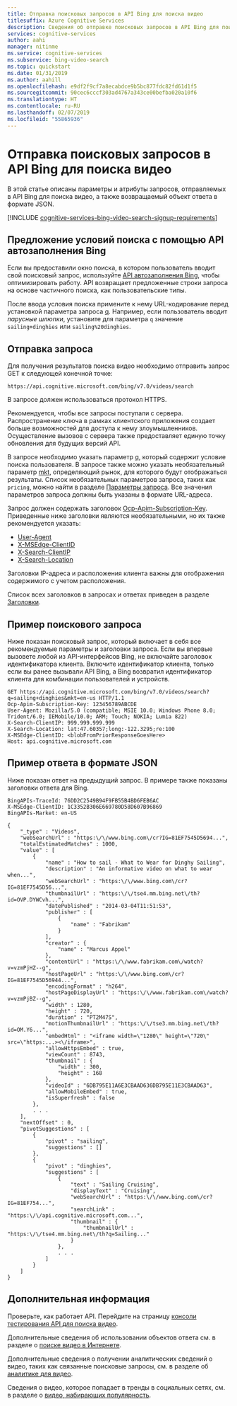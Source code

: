 ```yaml
---
title: Отправка поисковых запросов в API Bing для поиска видео
titlesuffix: Azure Cognitive Services
description: Сведения об отправке поисковых запросов в API Bing для поиска видео.
services: cognitive-services
author: aahi
manager: nitinme
ms.service: cognitive-services
ms.subservice: bing-video-search
ms.topic: quickstart
ms.date: 01/31/2019
ms.author: aahill
ms.openlocfilehash: e9df2f9cf7a8ecabdce9b5bc877fdc82fd61d1f5
ms.sourcegitcommit: 90cec6cccf303ad4767a343ce00befba020a10f6
ms.translationtype: HT
ms.contentlocale: ru-RU
ms.lasthandoff: 02/07/2019
ms.locfileid: "55865936"
---
```

# <a name="sending-search-requests-to-the-bing-video-search-api"></a>Отправка поисковых запросов в API Bing для поиска видео

В этой статье описаны параметры и атрибуты запросов, отправляемых в API Bing для поиска видео, а также возвращаемый объект ответа в формате JSON.

[!INCLUDE [cognitive-services-bing-video-search-signup-requirements](../../../../includes/cognitive-services-bing-video-search-signup-requirements.md)]

## <a name="suggest-search-terms-with-the-bing-autosuggest-api"></a>Предложение условий поиска с помощью API автозаполнения Bing

Если вы предоставили окно поиска, в котором пользователь вводит свой поисковый запрос, используйте [API автозаполнения Bing](../../bing-autosuggest/get-suggested-search-terms.md), чтобы оптимизировать работу. API возвращает предложенные строки запроса на основе частичного поиска, как пользовательские типы.

После ввода условия поиска примените к нему URL-кодирование перед установкой параметра запроса [q](https://docs.microsoft.com/rest/api/cognitiveservices/bing-video-api-v7-reference#query). Например, если пользователь вводит *парусные шлюпки*, установите для параметра `q` значение `sailing+dinghies` или `sailing%20dinghies`.

## <a name="sending-a-request"></a>Отправка запроса

Для получения результатов поиска видео необходимо отправить запрос GET к следующей конечной точке:  
  
```
https://api.cognitive.microsoft.com/bing/v7.0/videos/search
```
   
В запросе должен использоваться протокол HTTPS.

Рекомендуется, чтобы все запросы поступали с сервера. Распространение ключа в рамках клиентского приложения создает больше возможностей для доступа к нему злоумышленников. Осуществление вызовов с сервера также предоставляет единую точку обновления для будущих версий API.

  
В запросе необходимо указать параметр [q](https://docs.microsoft.com/rest/api/cognitiveservices/bing-video-api-v7-reference#query), который содержит условие поиска пользователя. В запросе также можно указать необязательный параметр [mkt](https://docs.microsoft.com/rest/api/cognitiveservices/bing-video-api-v7-reference#mkt), определяющий рынок, для которого будут отображаться результаты. Список необязательных параметров запроса, таких как `pricing`, можно найти в разделе [Параметры запроса](https://docs.microsoft.com/rest/api/cognitiveservices/bing-video-api-v7-reference#query-parameters). Все значения параметров запроса должны быть указаны в формате URL-адреса.  
  
Запрос должен содержать заголовок [Ocp-Apim-Subscription-Key](https://docs.microsoft.com/rest/api/cognitiveservices/bing-video-api-v7-reference#subscriptionkey). Приведенные ниже заголовки являются необязательными, но их также рекомендуется указать:  
  
-   [User-Agent](https://docs.microsoft.com/rest/api/cognitiveservices/bing-video-api-v7-reference#useragent)  
-   [X-MSEdge-ClientID](https://docs.microsoft.com/rest/api/cognitiveservices/bing-video-api-v7-reference#clientid)  
-   [X-Search-ClientIP](https://docs.microsoft.com/rest/api/cognitiveservices/bing-video-api-v7-reference#clientip)  
-   [X-Search-Location](https://docs.microsoft.com/rest/api/cognitiveservices/bing-video-api-v7-reference#location)  

Заголовки IP-адреса и расположения клиента важны для отображения содержимого с учетом расположения.  

Список всех заголовков в запросах и ответах приведен в разделе [Заголовки](https://docs.microsoft.com/rest/api/cognitiveservices/bing-video-api-v7-reference#headers).

## <a name="example-search-request"></a>Пример поискового запроса

Ниже показан поисковый запрос, который включает в себя все рекомендуемые параметры и заголовки запроса. Если вы впервые вызовете любой из API-интерфейсов Bing, не включайте заголовок идентификатора клиента. Включите идентификатор клиента, только если вы ранее вызывали API Bing, а Bing возвратил идентификатор клиента для комбинации пользователей и устройств. 
  
```  
GET https://api.cognitive.microsoft.com/bing/v7.0/videos/search?q=sailing+dinghies&mkt=en-us HTTP/1.1  
Ocp-Apim-Subscription-Key: 123456789ABCDE  
User-Agent: Mozilla/5.0 (compatible; MSIE 10.0; Windows Phone 8.0; Trident/6.0; IEMobile/10.0; ARM; Touch; NOKIA; Lumia 822)  
X-Search-ClientIP: 999.999.999.999  
X-Search-Location: lat:47.60357;long:-122.3295;re:100  
X-MSEdge-ClientID: <blobFromPriorResponseGoesHere>  
Host: api.cognitive.microsoft.com  
```  

## <a name="example-json-response"></a>Пример ответа в формате JSON

Ниже показан ответ на предыдущий запрос. В примере также показаны заголовки ответа для Bing.

```
BingAPIs-TraceId: 76DD2C2549B94F9FB55B4BD6FEB6AC
X-MSEdge-ClientID: 1C3352B306E669780D58D607B96869
BingAPIs-Market: en-US

{
    "_type" : "Videos",
    "webSearchUrl" : "https:\/\/www.bing.com\/cr?IG=81EF7545D5694...",
    "totalEstimatedMatches" : 1000,
    "value" : [
        {
            "name" : "How to sail - What to Wear for Dinghy Sailing",
            "description" : "An informative video on what to wear when...",
            "webSearchUrl" : "https:\/\/www.bing.com\/cr?IG=81EF7545D56...",
            "thumbnailUrl" : "https:\/\/tse4.mm.bing.net\/th?id=OVP.DYWCvh...",
            "datePublished" : "2014-03-04T11:51:53",
            "publisher" : [
                {
                    "name" : "Fabrikam"
                }
            ],
            "creator" : {
                "name" : "Marcus Appel"
            },
            "contentUrl" : "https:\/\/www.fabrikam.com\/watch?v=vzmPjHZ--g",
            "hostPageUrl" : "https:\/\/www.bing.com\/cr?IG=81EF7545D56944...",
            "encodingFormat" : "h264",
            "hostPageDisplayUrl" : "https:\/\/www.fabrikam.com\/watch?v=vzmPjBZ--g",
            "width" : 1280,
            "height" : 720,
            "duration" : "PT2M47S",
            "motionThumbnailUrl" : "https:\/\/tse3.mm.bing.net\/th?id=OM.Y6...",
            "embedHtml" : "<iframe width=\"1280\" height=\"720\" src=\"https:...><\/iframe>",
            "allowHttpsEmbed" : true,
            "viewCount" : 8743,
            "thumbnail" : {
                "width" : 300,
                "height" : 168
            },
            "videoId" : "6DB795E11A6E3CBAAD636DB795E11E3CBAAD63",
            "allowMobileEmbed" : true,
            "isSuperfresh" : false
        },
        . . .
    ],
    "nextOffset" : 0,
    "pivotSuggestions" : [
        {
            "pivot" : "sailing",
            "suggestions" : []
        },
        {
            "pivot" : "dinghies",
            "suggestions" : [
                {
                    "text" : "Sailing Cruising",
                    "displayText" : "Cruising",
                    "webSearchUrl" : "https:\/\/www.bing.com\/cr?IG=81EF754...",
                    "searchLink" : "https:\/\/api.cognitive.microsoft.com...",
                    "thumbnail" : {
                        "thumbnailUrl" : "https:\/\/tse4.mm.bing.net\/th?q=Sailing..."
                    }
                },
                . . .
            ]
        }
    ]
}
```

## <a name="next-steps"></a>Дополнительная информация

Проверьте, как работает API. Перейдите на страницу [консоли тестирования API для поиска видео](https://dev.cognitive.microsoft.com/docs/services/56b43f3ccf5ff8098cef3809/operations/58113fe5e31dac0a1ce6b0a8). 

Дополнительные сведения об использовании объектов ответа см. в разделе о [поиске видео в Интернете](../search-the-web.md).

Дополнительные сведения о получении аналитических сведений о видео, таких как связанные поисковые запросы, см. в разделе об [аналитике для видео](../video-insights.md).  
  
Сведения о видео, которое попадает в тренды в социальных сетях, см. в разделе о [видео, набирающих популярность](../trending-videos.md).  
